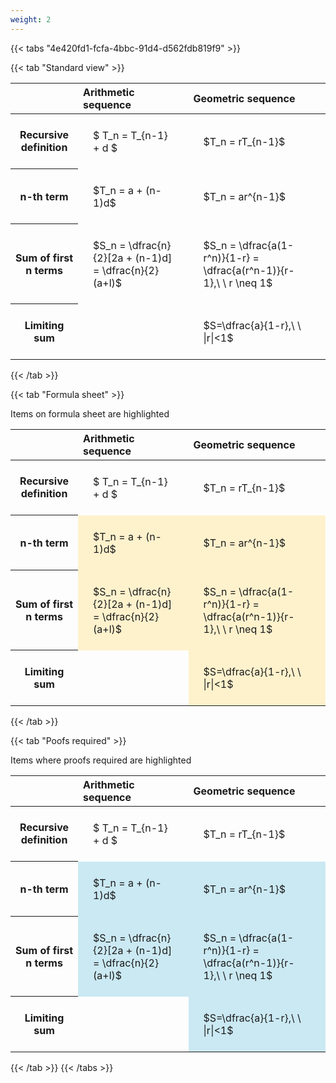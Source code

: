 ```yaml
---
weight: 2
---
```


{{< tabs "4e420fd1-fcfa-4bbc-91d4-d562fdb819f9" >}}

{{< tab "Standard view" >}}

<style type="text/css">
#T_b1108 th.col_heading {
  text-align: left;
  font-size: 1em;
}
#T_b1108 td {
  text-align: left;
  font-size: 1em;
  padding: 1.5em;
}
</style>
<table id="T_b1108">
  <thead>
    <tr>
      <th class="blank level0" >&nbsp;</th>
      <th id="T_b1108_level0_col0" class="col_heading level0 col0" >Arithmetic sequence</th>
      <th id="T_b1108_level0_col1" class="col_heading level0 col1" >Geometric sequence</th>
    </tr>
  </thead>
  <tbody>
    <tr>
      <th id="T_b1108_level0_row0" class="row_heading level0 row0" >Recursive definition</th>
      <td id="T_b1108_row0_col0" class="data row0 col0" >$ T_n = T_{n-1} + d $</td>
      <td id="T_b1108_row0_col1" class="data row0 col1" >$T_n = rT_{n-1}$</td>
    </tr>
    <tr>
      <th id="T_b1108_level0_row1" class="row_heading level0 row1" >n-th term</th>
      <td id="T_b1108_row1_col0" class="data row1 col0" >$T_n = a + (n-1)d$</td>
      <td id="T_b1108_row1_col1" class="data row1 col1" >$T_n = ar^{n-1}$</td>
    </tr>
    <tr>
      <th id="T_b1108_level0_row2" class="row_heading level0 row2" >Sum of first n terms</th>
      <td id="T_b1108_row2_col0" class="data row2 col0" >$S_n = \dfrac{n}{2}[2a + (n-1)d] = \dfrac{n}{2}(a+l)$</td>
      <td id="T_b1108_row2_col1" class="data row2 col1" >$S_n = \dfrac{a(1-r^n)}{1-r} = \dfrac{a(r^n-1)}{r-1},\ \  r \neq 1$</td>
    </tr>
    <tr>
      <th id="T_b1108_level0_row3" class="row_heading level0 row3" >Limiting sum</th>
      <td id="T_b1108_row3_col0" class="data row3 col0" ></td>
      <td id="T_b1108_row3_col1" class="data row3 col1" >$S=\dfrac{a}{1-r},\ \ |r|<1$</td>
    </tr>
  </tbody>
</table>
{{< /tab >}}

{{< tab "Formula sheet" >}}

Items on formula sheet are highlighted 
<br>
<style type="text/css">
#T_72a62 th.col_heading {
  text-align: left;
  font-size: 1em;
}
#T_72a62 td {
  text-align: left;
  font-size: 1em;
  padding: 1.5em;
}
#T_72a62_row0_col0, #T_72a62_row0_col1, #T_72a62_row3_col0 {
  background-color: rgba(0,0,0,0);
}
#T_72a62_row1_col0, #T_72a62_row1_col1, #T_72a62_row2_col0, #T_72a62_row2_col1, #T_72a62_row3_col1 {
  background-color: rgba(255,194,10, 0.2);
}
</style>
<table id="T_72a62">
  <thead>
    <tr>
      <th class="blank level0" >&nbsp;</th>
      <th id="T_72a62_level0_col0" class="col_heading level0 col0" >Arithmetic sequence</th>
      <th id="T_72a62_level0_col1" class="col_heading level0 col1" >Geometric sequence</th>
    </tr>
  </thead>
  <tbody>
    <tr>
      <th id="T_72a62_level0_row0" class="row_heading level0 row0" >Recursive definition</th>
      <td id="T_72a62_row0_col0" class="data row0 col0" >$ T_n = T_{n-1} + d $</td>
      <td id="T_72a62_row0_col1" class="data row0 col1" >$T_n = rT_{n-1}$</td>
    </tr>
    <tr>
      <th id="T_72a62_level0_row1" class="row_heading level0 row1" >n-th term</th>
      <td id="T_72a62_row1_col0" class="data row1 col0" >$T_n = a + (n-1)d$</td>
      <td id="T_72a62_row1_col1" class="data row1 col1" >$T_n = ar^{n-1}$</td>
    </tr>
    <tr>
      <th id="T_72a62_level0_row2" class="row_heading level0 row2" >Sum of first n terms</th>
      <td id="T_72a62_row2_col0" class="data row2 col0" >$S_n = \dfrac{n}{2}[2a + (n-1)d] = \dfrac{n}{2}(a+l)$</td>
      <td id="T_72a62_row2_col1" class="data row2 col1" >$S_n = \dfrac{a(1-r^n)}{1-r} = \dfrac{a(r^n-1)}{r-1},\ \  r \neq 1$</td>
    </tr>
    <tr>
      <th id="T_72a62_level0_row3" class="row_heading level0 row3" >Limiting sum</th>
      <td id="T_72a62_row3_col0" class="data row3 col0" ></td>
      <td id="T_72a62_row3_col1" class="data row3 col1" >$S=\dfrac{a}{1-r},\ \ |r|<1$</td>
    </tr>
  </tbody>
</table>
{{< /tab >}}

{{< tab "Poofs required" >}}

Items where proofs required are highlighted 
<br>
<style type="text/css">
#T_33186 th.col_heading {
  text-align: left;
  font-size: 1em;
}
#T_33186 td {
  text-align: left;
  font-size: 1em;
  padding: 1.5em;
}
#T_33186_row0_col0, #T_33186_row0_col1, #T_33186_row3_col0 {
  background-color: rgba(0,0,0,0);
}
#T_33186_row1_col0, #T_33186_row1_col1, #T_33186_row2_col0, #T_33186_row2_col1, #T_33186_row3_col1 {
  background-color: rgba(0,150,200, 0.2);
}
</style>
<table id="T_33186">
  <thead>
    <tr>
      <th class="blank level0" >&nbsp;</th>
      <th id="T_33186_level0_col0" class="col_heading level0 col0" >Arithmetic sequence</th>
      <th id="T_33186_level0_col1" class="col_heading level0 col1" >Geometric sequence</th>
    </tr>
  </thead>
  <tbody>
    <tr>
      <th id="T_33186_level0_row0" class="row_heading level0 row0" >Recursive definition</th>
      <td id="T_33186_row0_col0" class="data row0 col0" >$ T_n = T_{n-1} + d $</td>
      <td id="T_33186_row0_col1" class="data row0 col1" >$T_n = rT_{n-1}$</td>
    </tr>
    <tr>
      <th id="T_33186_level0_row1" class="row_heading level0 row1" >n-th term</th>
      <td id="T_33186_row1_col0" class="data row1 col0" >$T_n = a + (n-1)d$</td>
      <td id="T_33186_row1_col1" class="data row1 col1" >$T_n = ar^{n-1}$</td>
    </tr>
    <tr>
      <th id="T_33186_level0_row2" class="row_heading level0 row2" >Sum of first n terms</th>
      <td id="T_33186_row2_col0" class="data row2 col0" >$S_n = \dfrac{n}{2}[2a + (n-1)d] = \dfrac{n}{2}(a+l)$</td>
      <td id="T_33186_row2_col1" class="data row2 col1" >$S_n = \dfrac{a(1-r^n)}{1-r} = \dfrac{a(r^n-1)}{r-1},\ \  r \neq 1$</td>
    </tr>
    <tr>
      <th id="T_33186_level0_row3" class="row_heading level0 row3" >Limiting sum</th>
      <td id="T_33186_row3_col0" class="data row3 col0" ></td>
      <td id="T_33186_row3_col1" class="data row3 col1" >$S=\dfrac{a}{1-r},\ \ |r|<1$</td>
    </tr>
  </tbody>
</table>
{{< /tab >}}
{{< /tabs >}}